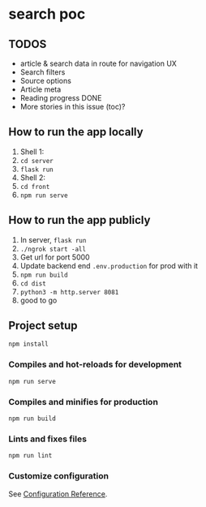# search poc

## TODOS

- article & search data in route for navigation UX
- Search filters
- Source options
- Article meta
- Reading progress DONE
- More stories in this issue (toc)?

## How to run the app locally

1. Shell 1:
2. `cd server`
3. `flask run`
4. Shell 2:
5. `cd front`
6. `npm run serve`

## How to run the app publicly

1. In server, `flask run`
2. `./ngrok start -all`
3. Get url for port 5000
4. Update backend end `.env.production` for prod with it
5. `npm run build`
6. `cd dist`
7. `python3 -m http.server 8081`
8. good to go

## Project setup

```
npm install
```

### Compiles and hot-reloads for development

```
npm run serve
```

### Compiles and minifies for production

```
npm run build
```

### Lints and fixes files

```
npm run lint
```

### Customize configuration

See [Configuration Reference](https://cli.vuejs.org/config/).
